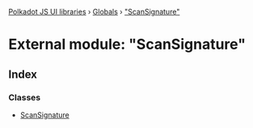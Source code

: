 [Polkadot JS UI libraries](../README.md) › [Globals](../globals.md) › ["ScanSignature"](_scansignature_.md)

# External module: "ScanSignature"

## Index

### Classes

* [ScanSignature](../classes/_scansignature_.scansignature.md)
